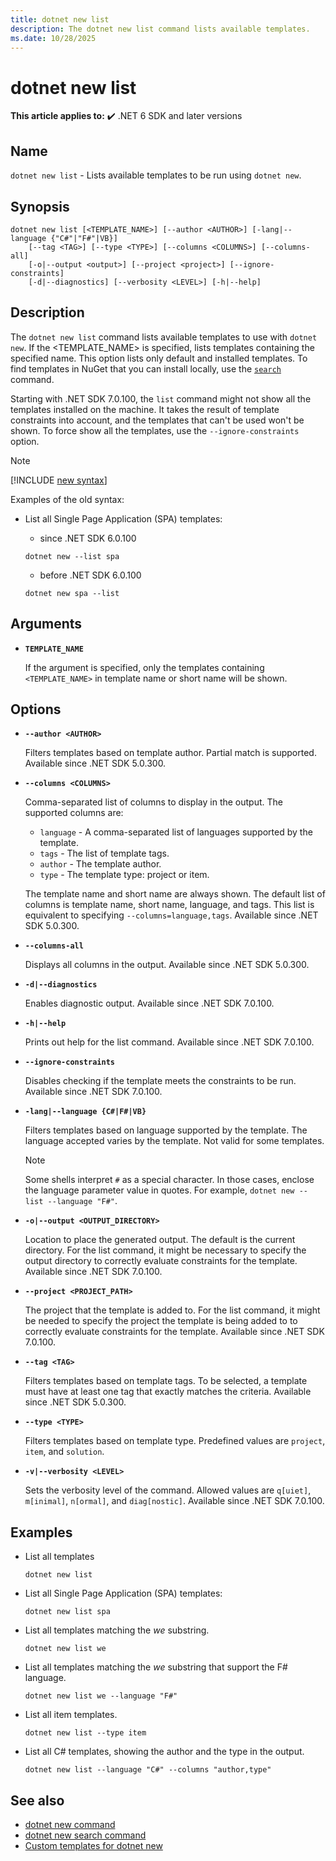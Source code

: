 ```yaml
---
title: dotnet new list
description: The dotnet new list command lists available templates.
ms.date: 10/28/2025
---
```

# dotnet new list

**This article applies to:** ✔️ .NET 6 SDK and later versions

## Name

`dotnet new list` -  Lists available templates to be run using `dotnet new`.

## Synopsis

```dotnetcli
dotnet new list [<TEMPLATE_NAME>] [--author <AUTHOR>] [-lang|--language {"C#"|"F#"|VB}]
    [--tag <TAG>] [--type <TYPE>] [--columns <COLUMNS>] [--columns-all]
    [-o|--output <output>] [--project <project>] [--ignore-constraints]
    [-d|--diagnostics] [--verbosity <LEVEL>] [-h|--help]
```

## Description

The `dotnet new list` command lists available templates to use with `dotnet new`. If the <TEMPLATE_NAME> is specified, lists templates containing the specified name. This option lists only default and installed templates. To find templates in NuGet that you can install locally, use the [`search`](dotnet-new-search.md) command.

Starting with .NET SDK 7.0.100, the `list` command might not show all the templates installed on the machine. It takes the result of template constraints into account, and the templates that can't be used won't be shown. To force show all the templates, use the `--ignore-constraints` option.

> [!NOTE]
> [!INCLUDE [new syntax](../../../includes/dotnet-new-7-0-syntax.md)]
>
> Examples of the old syntax:
>
> - List all Single Page Application (SPA) templates:
>   - since .NET SDK 6.0.100
>
>   ```dotnetcli
>   dotnet new --list spa
>   ```
>
>   - before .NET SDK 6.0.100
>
>   ```dotnetcli
>   dotnet new spa --list
>   ```

## Arguments

- **`TEMPLATE_NAME`**

  If the argument is specified, only the templates containing `<TEMPLATE_NAME>` in template name or short name will be shown.

## Options

- **`--author <AUTHOR>`**

  Filters templates based on template author. Partial match is supported. Available since .NET SDK 5.0.300.

- **`--columns <COLUMNS>`**

  Comma-separated list of columns to display in the output. The supported columns are:
  - `language` - A comma-separated list of languages supported by the template.
  - `tags` - The list of template tags.
  - `author` - The template author.
  - `type` - The template type: project or item.
  
  The template name and short name are always shown. The default list of columns is template name, short name, language, and tags. This list is equivalent to specifying `--columns=language,tags`.
  Available since .NET SDK 5.0.300.

- **`--columns-all`**

  Displays all columns in the output. Available since .NET SDK 5.0.300.

- **`-d|--diagnostics`**

  Enables diagnostic output. Available since .NET SDK 7.0.100.

- **`-h|--help`**

  Prints out help for the list command. Available since .NET SDK 7.0.100.

- **`--ignore-constraints`**

  Disables checking if the template meets the constraints to be run. Available since .NET SDK 7.0.100.

- **`-lang|--language {C#|F#|VB}`**

  Filters templates based on language supported by the template. The language accepted varies by the template. Not valid for some templates.

  > [!NOTE]
  > Some shells interpret `#` as a special character. In those cases, enclose the language parameter value in quotes. For example, `dotnet new --list --language "F#"`.

- **`-o|--output <OUTPUT_DIRECTORY>`**

  Location to place the generated output. The default is the current directory. For the list command, it might be necessary to specify the output directory to correctly evaluate constraints for the template. Available since .NET SDK 7.0.100.

- **`--project <PROJECT_PATH>`**

  The project that the template is added to. For the list command, it might be needed to specify the project the template is being added to to correctly evaluate constraints for the template. Available since .NET SDK 7.0.100.

- **`--tag <TAG>`**

  Filters templates based on template tags. To be selected, a template must have at least one tag that exactly matches the criteria. Available since .NET SDK 5.0.300.

- **`--type <TYPE>`**

  Filters templates based on template type. Predefined values are `project`, `item`, and `solution`.
  
- **`-v|--verbosity <LEVEL>`**

  Sets the verbosity level of the command. Allowed values are `q[uiet]`, `m[inimal]`, `n[ormal]`, and `diag[nostic]`. Available since .NET SDK 7.0.100.

## Examples

- List all templates

  ```dotnetcli
  dotnet new list
  ```

- List all Single Page Application (SPA) templates:

  ```dotnetcli
  dotnet new list spa
  ```

- List all templates matching the *we* substring.

  ```dotnetcli
  dotnet new list we
  ```

- List all templates matching the *we* substring that support the F# language.

  ```dotnetcli
  dotnet new list we --language "F#"
  ```

- List all item templates.

  ```dotnetcli
  dotnet new list --type item
  ```

- List all C# templates, showing the author and the type in the output.

  ```dotnetcli
  dotnet new list --language "C#" --columns "author,type"
  ```

## See also

- [dotnet new command](dotnet-new.md)
- [dotnet new search command](dotnet-new-search.md)
- [Custom templates for dotnet new](custom-templates.md)
